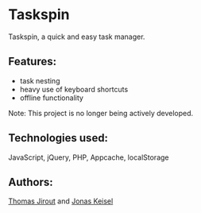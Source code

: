 # Taskspin
Taskspin, a quick and easy task manager.

## Features: 
* task nesting
* heavy use of keyboard shortcuts
* offline functionality

Note: This project is no longer being actively developed.

## Technologies used:
JavaScript, jQuery, PHP, Appcache, localStorage

## Authors: 
[Thomas Jirout](https://github.com/schiru) and [Jonas Keisel](https://github.com/0xJoKe)
